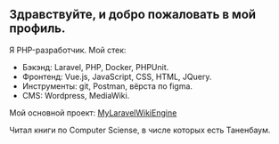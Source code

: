 ## Здравствуйте, и добро пожаловать в мой профиль.

Я PHP-разработчик. Мой стек:
* Бэкэнд: Laravel, PHP, Docker, PHPUnit.
* Фронтенд: Vue.js, JavaScript, CSS, HTML, JQuery.
* Инструменты: git, Postman, вёрста по figma.
* CMS: Wordpress, MediaWiki.

Мой основной проект: [MyLaravelWikiEngine](https://github.com/Antarktidov/MyLaravelWikiEngine)

Читал книги по Computer Sciense, в числе которых есть Таненбаум.
